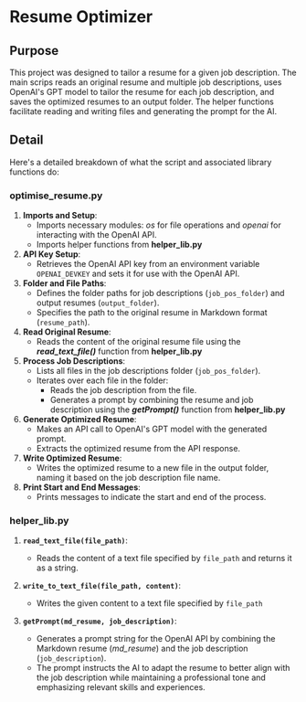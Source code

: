 # Resume Optimizer

## Purpose
This project was designed to tailor a resume for a given job description.
The main scrips reads an original resume and multiple job descriptions, uses OpenAI's GPT model to tailor the resume for each job description, and saves the optimized resumes to an output folder. The helper functions facilitate reading and writing files and generating the prompt for the AI.

## Detail
Here's a detailed breakdown of what the script and associated library functions do:

### optimise_resume.py

1. **Imports and Setup**:
    - Imports necessary modules: *os* for file operations and *openai* for interacting with the OpenAI API.
    - Imports helper functions from **helper_lib.py**
2. **API Key Setup**:
    - Retrieves the OpenAI API key from an environment variable `OPENAI_DEVKEY` and sets it for use with the OpenAI API.
3. **Folder and File Paths**:
    - Defines the folder paths for job descriptions (`job_pos_folder`) and output resumes (`output_folder`).
    - Specifies the path to the original resume in Markdown format (`resume_path`).
4. **Read Original Resume**:
    - Reads the content of the original resume file using the ***read_text_file()*** function from **helper_lib.py**
5. **Process Job Descriptions**:
    - Lists all files in the job descriptions folder (`job_pos_folder`).
    - Iterates over each file in the folder:
        - Reads the job description from the file.
        - Generates a prompt by combining the resume and job description using the ***getPrompt()*** function from **helper_lib.py**
6. **Generate Optimized Resume**:
    - Makes an API call to OpenAI's GPT model with the generated prompt.
    - Extracts the optimized resume from the API response.
7. **Write Optimized Resume**:
    - Writes the optimized resume to a new file in the output folder, naming it based on the job description file name.
8. **Print Start and End Messages**:
    - Prints messages to indicate the start and end of the process.

### helper_lib.py
1. **`read_text_file(file_path)`**:
    - Reads the content of a text file specified by `file_path` and returns it as a string.

2. **`write_to_text_file(file_path, content)`**:
    - Writes the given content to a text file specified by `file_path`

3. **`getPrompt(md_resume, job_description)`**:
    - Generates a prompt string for the OpenAI API by combining the Markdown resume (*md_resume*) and the job description (`job_description`).
    - The prompt instructs the AI to adapt the resume to better align with the job description while maintaining a professional tone and emphasizing relevant skills and experiences.
